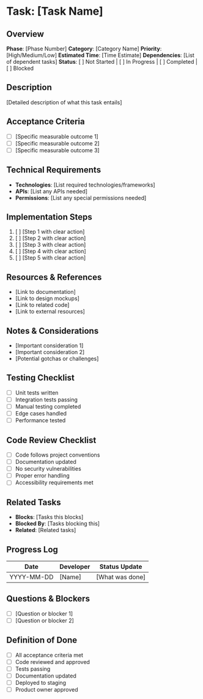 # Task: [Task Name]

## Overview
**Phase**: [Phase Number]
**Category**: [Category Name]
**Priority**: [High/Medium/Low]
**Estimated Time**: [Time Estimate]
**Dependencies**: [List of dependent tasks]
**Status**: [ ] Not Started | [ ] In Progress | [ ] Completed | [ ] Blocked

## Description
[Detailed description of what this task entails]

## Acceptance Criteria
- [ ] [Specific measurable outcome 1]
- [ ] [Specific measurable outcome 2]
- [ ] [Specific measurable outcome 3]

## Technical Requirements
- **Technologies**: [List required technologies/frameworks]
- **APIs**: [List any APIs needed]
- **Permissions**: [List any special permissions needed]

## Implementation Steps
1. [ ] [Step 1 with clear action]
2. [ ] [Step 2 with clear action]
3. [ ] [Step 3 with clear action]
4. [ ] [Step 4 with clear action]
5. [ ] [Step 5 with clear action]

## Resources & References
- [Link to documentation]
- [Link to design mockups]
- [Link to related code]
- [Link to external resources]

## Notes & Considerations
- [Important consideration 1]
- [Important consideration 2]
- [Potential gotchas or challenges]

## Testing Checklist
- [ ] Unit tests written
- [ ] Integration tests passing
- [ ] Manual testing completed
- [ ] Edge cases handled
- [ ] Performance tested

## Code Review Checklist
- [ ] Code follows project conventions
- [ ] Documentation updated
- [ ] No security vulnerabilities
- [ ] Proper error handling
- [ ] Accessibility requirements met

## Related Tasks
- **Blocks**: [Tasks this blocks]
- **Blocked By**: [Tasks blocking this]
- **Related**: [Related tasks]

## Progress Log
| Date | Developer | Status Update |
|------|-----------|---------------|
| YYYY-MM-DD | [Name] | [What was done] |

## Questions & Blockers
- [ ] [Question or blocker 1]
- [ ] [Question or blocker 2]

## Definition of Done
- [ ] All acceptance criteria met
- [ ] Code reviewed and approved
- [ ] Tests passing
- [ ] Documentation updated
- [ ] Deployed to staging
- [ ] Product owner approved